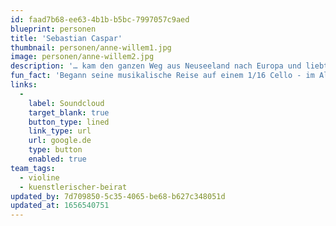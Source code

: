 ```yaml
---
id: faad7b68-ee63-4b1b-b5bc-7997057c9aed
blueprint: personen
title: 'Sebastian Caspar'
thumbnail: personen/anne-willem1.jpg
image: personen/anne-willem2.jpg
description: '… kam den ganzen Weg aus Neuseeland nach Europa und liebt es, Teil dieser diversen Kultur- und Musiklandschaft sein zu können. Edward interessiert sich vor allem für Projekte, die neue Perspektiven auf Musiktraditionen eröffnen, und beschäftigt sich gerne mit einem breiten Spektrum an Musik: Alte Musik, zeitgenössische Musik, Weltmusik, Kammermusik, elektronische Musik, improvisierte Musik, neu arrangierte Musik und neu komponierte Musik.'
fun_fact: 'Begann seine musikalische Reise auf einem 1/16 Cello - im Alter von 3 Jahren'
links:
  -
    label: Soundcloud
    target_blank: true
    button_type: lined
    link_type: url
    url: google.de
    type: button
    enabled: true
team_tags:
  - violine
  - kuenstlerischer-beirat
updated_by: 7d709850-5c35-4065-be68-b627c348051d
updated_at: 1656540751
---
```

